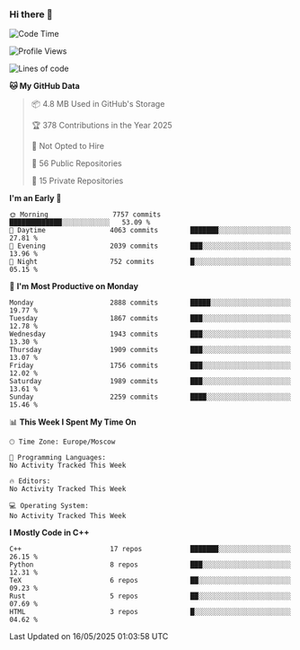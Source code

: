 ### Hi there 👋

<!--
**SemenMartynov/SemenMartynov** is a ✨ _special_ ✨ repository because its `README.md` (this file) appears on your GitHub profile.

Here are some ideas to get you started:

- 🔭 I’m currently working on ...
- 🌱 I’m currently learning ...
- 👯 I’m looking to collaborate on ...
- 🤔 I’m looking for help with ...
- 💬 Ask me about ...
- 📫 How to reach me: ...
- 😄 Pronouns: ...
- ⚡ Fun fact: ...
-->

<!--START_SECTION:waka-->
![Code Time](http://img.shields.io/badge/Code%20Time-0%20secs-blue)

![Profile Views](http://img.shields.io/badge/Profile%20Views-0-blue)

![Lines of code](https://img.shields.io/badge/From%20Hello%20World%20I%27ve%20Written-7.7%20million%20lines%20of%20code-blue)

**🐱 My GitHub Data** 

> 📦 4.8 MB Used in GitHub's Storage 
 > 
> 🏆 378 Contributions in the Year 2025
 > 
> 🚫 Not Opted to Hire
 > 
> 📜 56 Public Repositories 
 > 
> 🔑 15 Private Repositories 
 > 
**I'm an Early 🐤** 

```text
🌞 Morning                7757 commits        █████████████░░░░░░░░░░░░   53.09 % 
🌆 Daytime                4063 commits        ███████░░░░░░░░░░░░░░░░░░   27.81 % 
🌃 Evening                2039 commits        ███░░░░░░░░░░░░░░░░░░░░░░   13.96 % 
🌙 Night                  752 commits         █░░░░░░░░░░░░░░░░░░░░░░░░   05.15 % 
```
📅 **I'm Most Productive on Monday** 

```text
Monday                   2888 commits        █████░░░░░░░░░░░░░░░░░░░░   19.77 % 
Tuesday                  1867 commits        ███░░░░░░░░░░░░░░░░░░░░░░   12.78 % 
Wednesday                1943 commits        ███░░░░░░░░░░░░░░░░░░░░░░   13.30 % 
Thursday                 1909 commits        ███░░░░░░░░░░░░░░░░░░░░░░   13.07 % 
Friday                   1756 commits        ███░░░░░░░░░░░░░░░░░░░░░░   12.02 % 
Saturday                 1989 commits        ███░░░░░░░░░░░░░░░░░░░░░░   13.61 % 
Sunday                   2259 commits        ████░░░░░░░░░░░░░░░░░░░░░   15.46 % 
```


📊 **This Week I Spent My Time On** 

```text
🕑︎ Time Zone: Europe/Moscow

💬 Programming Languages: 
No Activity Tracked This Week

🔥 Editors: 
No Activity Tracked This Week

💻 Operating System: 
No Activity Tracked This Week
```

**I Mostly Code in C++** 

```text
C++                      17 repos            ███████░░░░░░░░░░░░░░░░░░   26.15 % 
Python                   8 repos             ███░░░░░░░░░░░░░░░░░░░░░░   12.31 % 
TeX                      6 repos             ██░░░░░░░░░░░░░░░░░░░░░░░   09.23 % 
Rust                     5 repos             ██░░░░░░░░░░░░░░░░░░░░░░░   07.69 % 
HTML                     3 repos             █░░░░░░░░░░░░░░░░░░░░░░░░   04.62 % 
```




 Last Updated on 16/05/2025 01:03:58 UTC
<!--END_SECTION:waka-->